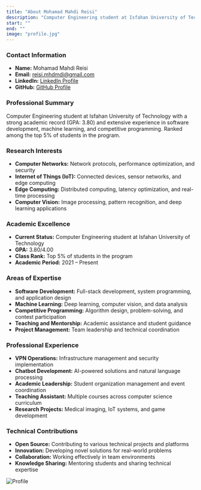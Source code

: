 ```yaml
---
title: "About Mohamad Mahdi Reisi"
description: "Computer Engineering student at Isfahan University of Technology"
start: ""
end: ""
image: "profile.jpg"
---
```


### Contact Information
- **Name:** Mohamad Mahdi Reisi
- **Email:** reisi.mhdmdi@gmail.com
- **LinkedIn:** [LinkedIn Profile](https://linkedin.com/in/your-profile)
- **GitHub:** [GitHub Profile](https://github.com/your-username)

### Professional Summary
Computer Engineering student at Isfahan University of Technology with a strong academic record (GPA: 3.80) and extensive experience in software development, machine learning, and competitive programming. Ranked among the top 5% of students in the program.

### Research Interests
- **Computer Networks:** Network protocols, performance optimization, and security
- **Internet of Things (IoT):** Connected devices, sensor networks, and edge computing
- **Edge Computing:** Distributed computing, latency optimization, and real-time processing
- **Computer Vision:** Image processing, pattern recognition, and deep learning applications

### Academic Excellence
- **Current Status:** Computer Engineering student at Isfahan University of Technology
- **GPA:** 3.80/4.00
- **Class Rank:** Top 5% of students in the program
- **Academic Period:** 2021 – Present

### Areas of Expertise
- **Software Development:** Full-stack development, system programming, and application design
- **Machine Learning:** Deep learning, computer vision, and data analysis
- **Competitive Programming:** Algorithm design, problem-solving, and contest participation
- **Teaching and Mentorship:** Academic assistance and student guidance
- **Project Management:** Team leadership and technical coordination

### Professional Experience
- **VPN Operations:** Infrastructure management and security implementation
- **Chatbot Development:** AI-powered solutions and natural language processing
- **Academic Leadership:** Student organization management and event coordination
- **Teaching Assistant:** Multiple courses across computer science curriculum
- **Research Projects:** Medical imaging, IoT systems, and game development

### Technical Contributions
- **Open Source:** Contributing to various technical projects and platforms
- **Innovation:** Developing novel solutions for real-world problems
- **Collaboration:** Working effectively in team environments
- **Knowledge Sharing:** Mentoring students and sharing technical expertise

![Profile](images/profile.jpg)

